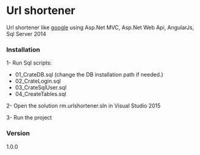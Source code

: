 # Url shortener
Url shortener like [google] using Asp.Net MVC, Asp.Net Web Api, AngularJs, Sql Server 2014

### Installation
1- Run Sql scripts:
* 01_CrateDB.sql (change the DB installation path if needed.)
* 02_CrateLogin.sql
* 03_CrateSqlUser.sql
* 04_CreateTables.sql

2- Open the solution rm.urlshortener.sln in Visual Studio 2015

3- Run the project

### Version
1.0.0

[google]: <https://goo.gl>
